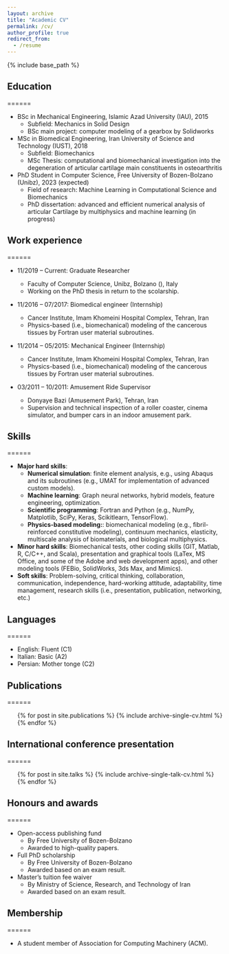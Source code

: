 ```yaml
---
layout: archive
title: "Academic CV"
permalink: /cv/
author_profile: true
redirect_from:
  - /resume
---
```


{% include base_path %}

## Education
======
* BSc in Mechanical Engineering, Islamic Azad University (IAU), 2015
  * Subfield: Mechanics in Solid Design
  * BSc main project: computer modeling of a gearbox by Solidworks
* MSc in Biomedical Engineering, Iran University of Science and Technology (IUST), 2018
  * Subfield: Biomechanics
  * MSc Thesis: computational and biomechanical investigation into the degeneration of articular cartilage main constituents in osteoarthritis
* PhD Student in Computer Science, Free University of Bozen-Bolzano (Unibz), 2023 (expected)
  * Field of research: Machine Learning in Computational Science and Biomechanics
  * PhD dissertation: advanced and efficient numerical analysis of articular Cartilage by multiphysics and machine learning (in progress)

## Work experience
======
* 11/2019 – Current: Graduate Researcher
  * Faculty of Computer Science, Unibz, Bolzano (), Italy
  * Working on the PhD thesis in return to the scolarship.

* 11/2016 – 07/2017: Biomedical engineer (Internship)
  * Cancer Institute, Imam Khomeini Hospital Complex, Tehran, Iran
  * Physics-based (i.e., biomechanical) modeling of the cancerous tissues by Fortran user material subroutines.

* 11/2014 – 05/2015: Mechanical Engineer (Internship)
  * Cancer Institute, Imam Khomeini Hospital Complex, Tehran, Iran
  * Physics-based (i.e., biomechanical) modeling of the cancerous tissues by Fortran user material subroutines.

* 03/2011 – 10/2011: Amusement Ride Supervisor
  * Donyaye Bazi (Amusement Park), Tehran, Iran
  * Supervision and technical inspection of a roller coaster, cinema simulator, and bumper cars in an indoor amusement park.

## Skills
======
* **Major hard skills**:
  * **Numerical simulation**: finite element analysis, e.g., using Abaqus and its subroutines (e.g., UMAT for implementation of advanced custom models).
  * **Machine learning**: Graph neural networks, hybrid models, feature engineering, optimization.
  * **Scientific programming**: Fortran and Python (e.g., NumPy, Matplotlib, SciPy, Keras, Scikitlearn, TensorFlow).
  * **Physics-based modeling:**: biomechanical modeling (e.g., fibril-reinforced constitutive modeling), continuum mechanics, elasticity, multiscale analysis of biomaterials, and biological multiphysics.
* **Minor hard skills**: Biomechanical tests, other coding skills (GIT, Matlab, R, C/C++, and Scala), presentation and graphical tools (LaTex, MS Office, and some of the Adobe and web development apps), and other modeling tools (FEBio, SolidWorks, 3ds Max, and Mimics).
* **Soft skills**: Problem-solving, critical thinking, collaboration, communication, independence, hard-working attitude, adaptability, time management, research skills (i.e., presentation, publication, networking, etc.)
  
## Languages
======
* English: Fluent (C1)
* Italian: Basic (A2)
* Persian: Mother tonge (C2)

## Publications
======
  <ul>{% for post in site.publications %}
    {% include archive-single-cv.html %}
  {% endfor %}</ul>
  
## International conference presentation
======
  <ul>{% for post in site.talks %}
    {% include archive-single-talk-cv.html %}
  {% endfor %}</ul>
  
## Honours and awards
======
* Open-access publishing fund
  * By Free University of Bozen-Bolzano
  * Awarded to high-quality papers.
* Full PhD scholarship
  * By Free University of Bozen-Bolzano
  * Awarded based on an exam result.
* Master’s tuition fee waiver
  * By Ministry of Science, Research, and Technology of Iran
  * Awarded based on an exam result.
  
## Membership
======
* A student member of Association for Computing Machinery (ACM).
